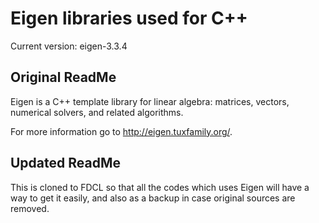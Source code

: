 # Eigen libraries used for C++

Current version: eigen-3.3.4

## Original ReadMe
Eigen is a C++ template library for linear algebra: matrices, vectors, numerical solvers, and related algorithms.

For more information go to http://eigen.tuxfamily.org/.

## Updated ReadMe
This is cloned to FDCL so that all the codes which uses Eigen will have a way to get it easily, and also as a backup in case original sources are removed.
